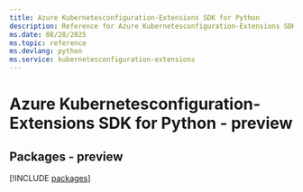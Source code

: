 ```yaml
---
title: Azure Kubernetesconfiguration-Extensions SDK for Python
description: Reference for Azure Kubernetesconfiguration-Extensions SDK for Python
ms.date: 08/28/2025
ms.topic: reference
ms.devlang: python
ms.service: kubernetesconfiguration-extensions
---
```

# Azure Kubernetesconfiguration-Extensions SDK for Python - preview
## Packages - preview
[!INCLUDE [packages](kubernetesconfiguration-extensions-index.md)]